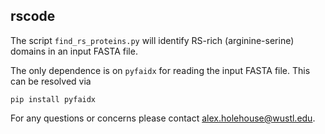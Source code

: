 ## rscode

The script `find_rs_proteins.py` will identify RS-rich (arginine-serine) domains in an input FASTA file.

The only dependence is on `pyfaidx` for reading the input FASTA file. This can be resolved via

    pip install pyfaidx
    
For any questions or concerns please contact alex.holehouse@wustl.edu.

